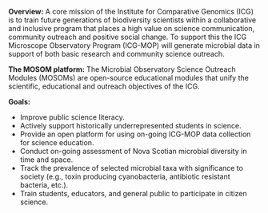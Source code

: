 **Overview:** A core mission of the Institute for Comparative Genomics (ICG) is to train future generations of biodiversity scientists within a collaborative and inclusive program that places a high value on science communication, community outreach and positive social change.  To support this the ICG Microscope Observatory Program (ICG-MOP) will generate microbial data in support of both basic research and community science outreach.  

**The MOSOM platform:** The Microbial Observatory Science Outreach Modules (MOSOMs) are open-source educational modules that unify the scientific, educational and outreach objectives of the ICG.  

**Goals:**
* Improve public science literacy.
* Actively support historically underrepresented students in science.
*	Provide an open platform for using on-going ICG-MOP data collection for science education.
*	Conduct on-going assessment of Nova Scotian microbial diversity in time and space.
*	Track the prevalence of selected microbial taxa with significance to society (e.g., toxin producing cyanobacteria, antibiotic resistant bacteria, etc.).
*	Train students, educators, and general public to participate in citizen science.
